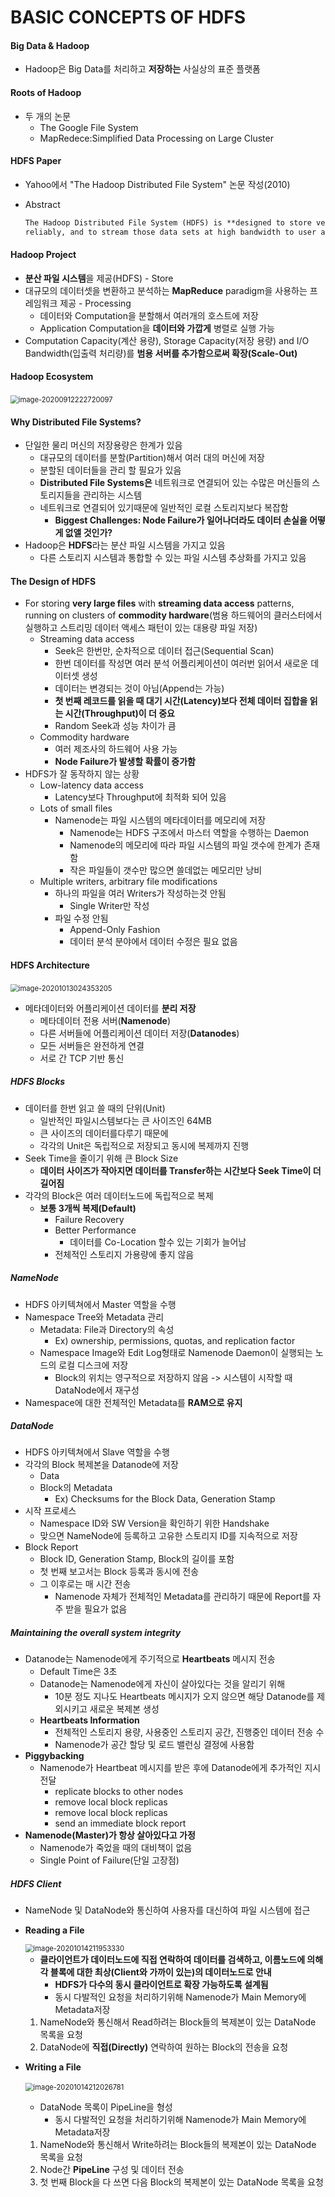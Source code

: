 # BASIC CONCEPTS OF HDFS

#### Big Data & Hadoop

- Hadoop은 Big Data를 처리하고 **저장하는** 사실상의 표준 플랫폼



#### Roots of Hadoop

- 두 개의 논문
  - The Google File System
  - MapRedece:Simplified Data Processing on Large Cluster



#### HDFS Paper

- Yahoo에서 "The Hadoop Distributed File System" 논문 작성(2010)

- Abstract

  ```markdown
  The Hadoop Distributed File System (HDFS) is **designed to store very large data sets
  reliably, and to stream those data sets at high bandwidth to user applications.** In a large cluster, thousands of servers both host directly attached storage and execute user application tasks. **By distributing storage and computation across many servers,** the resource can grow with demand while remaining economical at every size. We describe the architecture of HDFS and report on experience using HDFS to manage **25 petabytes** of enterprise data at Yahoo!
  ```



#### Hadoop Project

- **분산 파일 시스템**을 제공(HDFS) - Store
- 대규모의 데이터셋을 변환하고 분석하는 **MapReduce** paradigm을 사용하는 프레임워크 제공 - Processing
  - 데이터와 Computation을 분할해서 여러개의 호스트에 저장
  - Application Computation을 **데이터와 가깝게** 병렬로 실행 가능
- Computation Capacity(계산 용량), Storage Capacity(저장 용량) and I/O Bandwidth(입출력 처리량)를 **범용 서버를 추가함으로써 확장(Scale-Out)**



#### Hadoop Ecosystem

​	<img src="..\..\img\image-20200912222720097.png" alt="image-20200912222720097" style="zoom:80%;" />



#### Why Distributed File Systems?

- 단일한 물리 머신의 저장용량은 한계가 있음
  - 대규모의 데이터를 분할(Partition)해서 여러 대의 머신에 저장
  - 분할된 데이터들을 관리 할 필요가 있음
  - **Distributed File Systems은** 네트워크로 연결되어 있는 수많은 머신들의 스토리지들을 관리하는 시스템
  - 네트워크로 연결되어 있기때문에 일반적인 로컬 스토리지보다 복잡함
    -  **Biggest Challenges: Node Failure가 일어나더라도 데이터 손실을 어떻게 없앨 것인가?**
- Hadoop은 **HDFS**라는 분산 파일 시스템을 가지고 있음
  - 다른 스토리지 시스템과 통합할 수 있는 파일 시스템 추상화를 가지고 있음



#### The Design of HDFS

- For storing **very large files** with **streaming data access** patterns, running on clusters of **commodity hardware**(범용 하드웨어의 클러스터에서 실행하고 스트리밍 데이터 액세스 패턴이 있는 대용량 파일 저장)
  - Streaming data access
    - Seek은 한번만, 순차적으로 데이터 접근(Sequential Scan)
    - 한번 데이터를 작성면 여러 분석 어플리케이션이 여러번 읽어서 새로운 데이터셋 생성
    - 데이터는 변경되는 것이 아님(Append는 가능)
    - **첫 번째 레코드를 읽을 때 대기 시간(Latency)보다 전체 데이터 집합을 읽는 시간(Throughput)이 더 중요**
    - Random Seek과 성능 차이가 큼
  - Commodity hardware
    - 여러 제조사의 하드웨어 사용 가능
    - **Node Failure가 발생할 확률이 증가함**
- HDFS가 잘 동작하지 않는 상황
  - Low-latency data access
    - Latency보다 Throughput에 최적화 되어 있음
  - Lots of small files
    - Namenode는 파일 시스템의 메타데이터를 메모리에 저장
      - Namenode는 HDFS 구조에서 마스터 역할을 수행하는 Daemon
      - Namenode의 메모리에 따라 파일 시스템의 파일 갯수에 한계가 존재함
      - 작은 파일들이 갯수만 많으면 쓸데없는 메모리만 낭비
  - Multiple writers, arbitrary file modifications
    - 하나의 파일을 여러 Writers가 작성하는것 안됨
      - Single Writer만 작성
    - 파일 수정 안됨
      - Append-Only Fashion
      - 데이터 분석 분야에서 데이터 수정은 필요 없음



#### HDFS Architecture

​	<img src="..\..\img\image-20201013024353205.png" alt="image-20201013024353205" style="zoom:80%;" />

- 메타데이터와 어플리케이션 데이터를 **분리 저장**
  - 메타데이터 전용 서버(**Namenode**)
  - 다른 서버들에 어플리케이션 데이터 저장(**Datanodes**)
  - 모든 서버들은 완전하게 연결
  - 서로 간 TCP 기반 통신

##### HDFS Blocks

- 데이터를 한번 읽고 쓸 때의 단위(Unit)
  - 일반적인 파일시스템보다는 큰 사이즈인 64MB
  - 큰 사이즈의 데이터를다루기 때문에
  - 각각의 Unit은 독립적으로 저장되고 동시에 복제까지 진행
- Seek Time을 줄이기 위해 큰 Block Size
  - **데이터 사이즈가 작아지면 데이터를 Transfer하는 시간보다 Seek Time이 더 길어짐**
- 각각의 Block은 여러 데이터노드에 독립적으로 복제
  - **보통 3개씩 복제(Default)**
    - Failure Recovery
    - Better Performance
      - 데이터를 Co-Location 할수 있는 기회가 늘어남
    - 전체적인 스토리지 가용량에 좋지 않음



##### NameNode

- HDFS 아키텍쳐에서 Master 역할을 수행
- Namespace Tree와 Metadata 관리
  - Metadata: File과 Directory의 속성
    - Ex) ownership, permissions, quotas, and replication factor
  - Namespace Image와 Edit Log형태로 Namenode Daemon이 실행되는 노드의 로컬 디스크에 저장
    - Block의 위치는 영구적으로 저장하지 않음 -> 시스템이 시작할 때 DataNode에서 재구성
- Namespace에 대한 전체적인 Metadata를 **RAM으로 유지**



##### DataNode

- HDFS 아키텍쳐에서 Slave 역할을 수행
- 각각의 Block 복제본을 Datanode에 저장
  - Data
  - Block의 Metadata
    - Ex) Checksums for the Block Data, Generation Stamp
- 시작 프로세스
  - Namespace ID와 SW Version을 확인하기 위한 Handshake
  - 맞으면 NameNode에 등록하고 고유한 스토리지 ID를 지속적으로 저장
- Block Report
  - Block ID, Generation Stamp, Block의 길이를 포함
  - 첫 번째 보고서는 Block 등록과 동시에 전송
  - 그 이후로는 매 시간 전송
    - Namenode 자체가 전체적인 Metadata를 관리하기 때문에 Report를 자주 받을 필요가 없음



##### Maintaining the overall system integrity

- Datanode는 Namenode에게 주기적으로 **Heartbeats** 메시지 전송
  - Default Time은 3초
  - Datanode는 Namenode에게 자신이 살아있다는 것을 알리기 위해
    - 10분 정도 지나도 Heartbeats 메시지가 오지 않으면 해당 Datanode를 제외시키고 새로운 복제본 생성
  - **Heartbeats Information**
    - 전체적인 스토리지 용량, 사용중인 스토리지 공간, 진행중인 데이터 전송 수
    - Namenode가 공간 할당 및 로드 밸런싱 결정에 사용함
- **Piggybacking**
  - Namenode가 Heartbeat 메시지를 받은 후에 Datanode에게 추가적인 지시 전달
    - replicate blocks to other nodes
    - remove local block replicas
    - remove local block replicas
    - send an immediate block report
- **Namenode(Master)가 항상 살아있다고 가정**
  - Namenode가 죽었을 때의 대비책이 없음
  - Single Point of Failure(단일 고장점)



##### HDFS Client

- NameNode 및 DataNode와 통신하여 사용자를 대신하여 파일 시스템에 접근

- **Reading a File**

   <img src="C:\Users\chan\AppData\Roaming\Typora\typora-user-images\image-20201014211953330.png" alt="image-20201014211953330" style="zoom:80%;" />

  - **클라이언트가 데이터노드에 직접 연락하여 데이터를 검색하고, 이름노드에 의해 각 블록에 대한 최상(Client와 가까이 있는)의 데이터노드로 안내**
    - **HDFS가 다수의 동시 클라이언트로 확장 가능하도록 설계됨**
    - 동시 다발적인 요청을 처리하기위해 Namenode가 Main Memory에 Metadata저장

  1. NameNode와 통신해서 Read하려는 Block들의 복제본이 있는 DataNode 목록을 요청
  2. DataNode에 **직접(Directly)** 연락하여 원하는 Block의 전송을 요청



- **Writing a File**

  ​	<img src="C:\Users\chan\AppData\Roaming\Typora\typora-user-images\image-20201014212026781.png" alt="image-20201014212026781" style="zoom:80%;" />

  - DataNode 목록이 PipeLine을 형성
    - 동시 다발적인 요청을 처리하기위해 Namenode가 Main Memory에 Metadata저장

  1. NameNode와 통신해서 Write하려는 Block들의 복제본이 있는 DataNode 목록을 요청
  2. Node간 **PipeLine** 구성 및 데이터 전송
  3. 첫 번째 Block을 다 쓰면 다음 Block의 복제본이 있는 DataNode 목록을 요청

